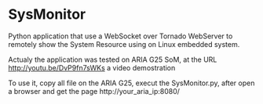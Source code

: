 SysMonitor
==========

Python application that use a WebSocket over Tornado WebServer to remotely show the System Resource using on Linux embedded system.

Actualy the application was tested on ARIA G25 SoM, at the URL http://youtu.be/DvP9fn7sWKs a video demostration

To use it, copy all file on the ARIA G25, execut the SysMonitor.py, after open a browser and get the page http://your_aria_ip:8080/
